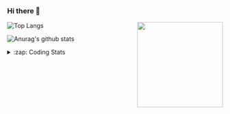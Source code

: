 ### Hi there 👋

<!--
**tao8687/tao8687** is a ✨ _special_ ✨ repository because its `README.md` (this file) appears on your GitHub profile.

Here are some ideas to get you started:

- 🔭 I’m currently working on ...
- 🌱 I’m currently learning ...
- 👯 I’m looking to collaborate on ...
- 🤔 I’m looking for help with ...
- 💬 Ask me about ...
- 📫 How to reach me: ...
- 😄 Pronouns: ...
- ⚡ Fun fact: ...
-->

<img align='right' src="https://media.giphy.com/media/M9gbBd9nbDrOTu1Mqx/giphy.gif" width="200">

  
![Top Langs](https://github-readme-stats.vercel.app/api/top-langs/?username=tao8687&layout=compact&title_color=23238E&text_color=A67D3D)

![Anurag's github stats](https://github-readme-stats.vercel.app/api?username=tao8687&show_icons=true&&text_color=A67D3D&title_color=23238E&show_icons=false&count_private=true&hide=stars)

<details>
  <summary>:zap: Coding Stats</summary>
  <b>
<!--START_SECTION:waka-->

```text
From: 02 June 2022 - To: 09 June 2022

C++        2 hrs 26 mins   ███████▒░░░░░░░░░░░░░░░░░   29.16 %
C          1 hr 52 mins    █████▓░░░░░░░░░░░░░░░░░░░   22.39 %
Makefile   1 hr 38 mins    █████░░░░░░░░░░░░░░░░░░░░   19.66 %
Markdown   1 hr 26 mins    ████▒░░░░░░░░░░░░░░░░░░░░   17.23 %
Bash       46 mins         ██▒░░░░░░░░░░░░░░░░░░░░░░   09.31 %
Text       9 mins          ▒░░░░░░░░░░░░░░░░░░░░░░░░   01.98 %
```

<!--END_SECTION:waka-->
</details>
